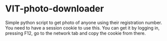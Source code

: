 # VIT-photo-downloader
Simple python script to get photo of anyone using their registration number. <br>
You need to have a session cookie to use this. You can get it by logging in, pressing F12, go to the network tab and copy the cookie from there.
